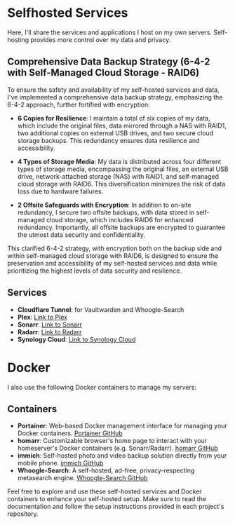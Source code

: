 # Selfhosted Services

Here, I'll share the services and applications I host on my own servers.
Self-hosting provides more control over my data and privacy.

## Comprehensive Data Backup Strategy (6-4-2 with Self-Managed Cloud Storage - RAID6)
To ensure the safety and availability of my self-hosted services and data, I've implemented a comprehensive data backup strategy, emphasizing the 6-4-2 approach, further fortified with encryption:

- **6 Copies for Resilience**: I maintain a total of six copies of my data, which include the original files, data mirrored through a NAS with RAID1, two additional copies on external USB drives, and two secure cloud storage backups. This redundancy ensures data resilience and accessibility.

- **4 Types of Storage Media**: My data is distributed across four different types of storage media, encompassing the original files, an external USB drive, network-attached storage (NAS) with RAID1, and self-managed cloud storage with RAID6. This diversification minimizes the risk of data loss due to hardware failures.

- **2 Offsite Safeguards with Encryption**: In addition to on-site redundancy, I secure two offsite backups, with data stored in self-managed cloud storage, which includes RAID6 for enhanced redundancy. Importantly, all offsite backups are encrypted to guarantee the utmost data security and confidentiality.

This clarified 6-4-2 strategy, with encryption both on the backup side and within self-managed cloud storage with RAID6, is designed to ensure the preservation and accessibility of my self-hosted services and data while prioritizing the highest levels of data security and resilience.

## Services

- **Cloudflare Tunnel**: for Vaultwarden and Whoogle-Search
- **Plex**: [Link to Plex](https://www.plex.tv/)
- **Sonarr**: [Link to Sonarr](https://sonarr.tv/)
- **Radarr**: [Link to Radarr](https://radarr.video/)
- **Synology Cloud**: [Link to Synology Cloud](https://www.synology.com/en-global/dsm/packages/Synology_Cloud)

# Docker

I also use the following Docker containers to manage my servers:

## Containers

- **Portainer**: Web-based Docker management interface for managing your Docker containers. [Portainer GitHub](https://github.com/portainer/portainer)
- **homarr**: Customizable browser's home page to interact with your homeserver's Docker containers (e.g. Sonarr/Radarr). [homarr GitHub](https://github.com/ajnart/homarr)
- **immich**: Self-hosted photo and video backup solution directly from your mobile phone. [immich GitHub](https://github.com/immich-app/immich)
- **Whoogle-Search**: A self-hosted, ad-free, privacy-respecting metasearch engine. [Whoogle-Search GitHub](https://github.com/benbusby/whoogle-search)

Feel free to explore and use these self-hosted services and Docker containers to enhance your self-hosted setup. Make sure to read the documentation and follow the setup instructions provided in each project's repository.
